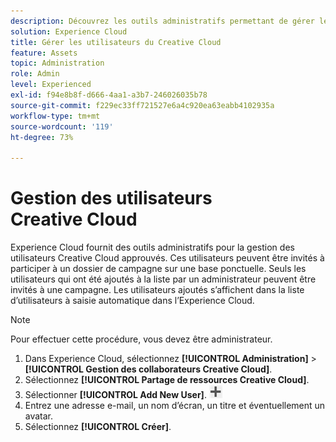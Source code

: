 ```yaml
---
description: Découvrez les outils administratifs permettant de gérer les utilisateurs Creative Cloud approuvés dans Experience Cloud.
solution: Experience Cloud
title: Gérer les utilisateurs du Creative Cloud
feature: Assets
topic: Administration
role: Admin
level: Experienced
exl-id: f94e8b8f-d666-4aa1-a3b7-246026035b78
source-git-commit: f229ec33ff721527e6a4c920ea63eabb4102935a
workflow-type: tm+mt
source-wordcount: '119'
ht-degree: 73%

---
```


# Gestion des utilisateurs Creative Cloud

Experience Cloud fournit des outils administratifs pour la gestion des utilisateurs Creative Cloud approuvés. Ces utilisateurs peuvent être invités à participer à un dossier de campagne sur une base ponctuelle. Seuls les utilisateurs qui ont été ajoutés à la liste par un administrateur peuvent être invités à une campagne. Les utilisateurs ajoutés s’affichent dans la liste d’utilisateurs à saisie automatique dans l’Experience Cloud.

>[!NOTE]
>
>Pour effectuer cette procédure, vous devez être administrateur.

1. Dans Experience Cloud, sélectionnez **[!UICONTROL Administration]** > **[!UICONTROL Gestion des collaborateurs Creative Cloud]**.
1. Sélectionnez **[!UICONTROL Partage de ressources Creative Cloud]**.
1. Sélectionner **[!UICONTROL Add New User]**.  ![ajouter un nouvel utilisateur](assets/mac_add_icon.png)
1. Entrez une adresse e-mail, un nom d’écran, un titre et éventuellement un avatar.
1. Sélectionnez **[!UICONTROL Créer]**.
